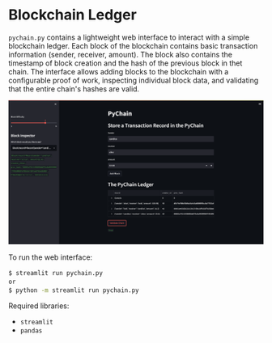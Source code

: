 # Blockchain Ledger

`pychain.py` contains a lightweight web interface to interact with a simple blockchain ledger. Each block of the blockchain contains basic transaction information (sender, receiver, amount). The block also contains the timestamp of block creation and the hash of the previous block in thet chain. The interface allows adding blocks to the blockchain with a configurable proof of work, inspecting individual block data, and validating that the entire chain's hashes are valid.

![Streamlit Web Interface](streamlit.png)


To run the web interface:
```bash
$ streamlit run pychain.py
or
$ python -m streamlit run pychain.py
```


Required libraries:
- `streamlit`
- `pandas`
